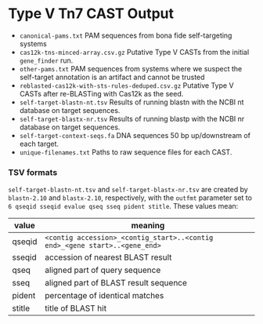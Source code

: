 # Type V Tn7 CAST Output

  - `canonical-pams.txt` PAM sequences from bona fide self-targeting systems
  - `cas12k-tns-minced-array.csv.gz` Putative Type V CASTs from the initial `gene_finder` run.
  - `other-pams.txt` PAM sequences from systems where we suspect the self-target annotation is an artifact and cannot be trusted
  - `reblasted-cas12k-with-sts-rules-deduped.csv.gz` Putative Type V CASTs after re-BLASTing with Cas12k as the seed.
  - `self-target-blastn-nt.tsv` Results of running blastn with the NCBI nt database on target sequences.
  - `self-target-blastx-nr.tsv` Results of running blastp with the NCBI nr database on target sequences.
  - `self-target-context-seqs.fa` DNA sequences 50 bp up/downstream of each target.
  - `unique-filenames.txt` Paths to raw sequence files for each CAST.

### TSV formats

`self-target-blastn-nt.tsv` and `self-target-blastx-nr.tsv` are created by `blastn-2.10` and `blastx-2.10`, respectively, with the `outfmt` parameter set to `6 qseqid sseqid evalue qseq sseq pident stitle`. These values mean:

| value | meaning |
| ----- | ------- | 
| qseqid | `<contig accession>_<contig_start>..<contig end>_<gene start>..<gene_end>` |
| sseqid | accession of nearest BLAST result |
| qseq | aligned part of query sequence |
| sseq | aligned part of BLAST result sequence |
| pident | percentage of identical matches |
| stitle | title of BLAST hit | 
